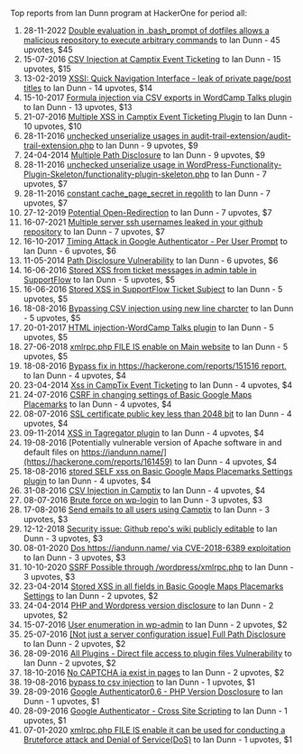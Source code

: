 Top reports from Ian Dunn program at HackerOne for period all:

1. 28-11-2022 [Double evaluation in .bash_prompt of dotfiles allows a malicious repository to execute arbitrary commands](https://hackerone.com/reports/1785378) to Ian Dunn - 45 upvotes, $45
2. 15-07-2016 [CSV Injection at Camptix Event Ticketing](https://hackerone.com/reports/151516) to Ian Dunn - 15 upvotes, $15
3. 13-02-2019 [XSSI: Quick Navigation Interface - leak of private page/post titles](https://hackerone.com/reports/495525) to Ian Dunn - 14 upvotes, $14
4. 15-10-2017 [Formula injection via CSV exports in WordCamp Talks plugin](https://hackerone.com/reports/277525) to Ian Dunn - 13 upvotes, $13
5. 21-07-2016 [Multiple XSS in Camptix Event Ticketing Plugin](https://hackerone.com/reports/152958) to Ian Dunn - 10 upvotes, $10
6. 28-11-2016 [unchecked unserialize usages in audit-trail-extension/audit-trail-extension.php](https://hackerone.com/reports/185909) to Ian Dunn - 9 upvotes, $9
7. 24-04-2014 [Multiple Path Disclosure](https://hackerone.com/reports/9485) to Ian Dunn - 9 upvotes, $9
8. 28-11-2016 [unchecked unserialize usage in WordPress-Functionality-Plugin-Skeleton/functionality-plugin-skeleton.php](https://hackerone.com/reports/185907) to Ian Dunn - 7 upvotes, $7
9. 28-11-2016 [constant cache_page_secret in regolith](https://hackerone.com/reports/185914) to Ian Dunn - 7 upvotes, $7
10. 27-12-2019 [Potential Open-Redirection](https://hackerone.com/reports/765227) to Ian Dunn - 7 upvotes, $7
11. 16-07-2021 [Multiple server ssh usernames leaked in your github repository](https://hackerone.com/reports/1265225) to Ian Dunn - 7 upvotes, $7
12. 16-10-2017 [Timing Attack in Google Authenticator - Per User Prompt](https://hackerone.com/reports/277534) to Ian Dunn - 6 upvotes, $6
13. 11-05-2014 [Path Disclosure Vulnerability](https://hackerone.com/reports/11729) to Ian Dunn - 6 upvotes, $6
14. 16-06-2016 [Stored XSS from ticket messages in admin table in SupportFlow](https://hackerone.com/reports/145091) to Ian Dunn - 5 upvotes, $5
15. 16-06-2016 [Stored XSS in SupportFlow Ticket Subject](https://hackerone.com/reports/145086) to Ian Dunn - 5 upvotes, $5
16. 18-08-2016 [Bypassing CSV injection using new line charcter](https://hackerone.com/reports/160500) to Ian Dunn - 5 upvotes, $5
17. 20-01-2017 [HTML injection-WordCamp Talks plugin](https://hackerone.com/reports/199996) to Ian Dunn - 5 upvotes, $5
18. 27-06-2018 [xmlrpc.php FILE IS enable on Main website](https://hackerone.com/reports/371550) to Ian Dunn - 5 upvotes, $5
19. 18-08-2016 [Bypass fix in https://hackerone.com/reports/151516 report.](https://hackerone.com/reports/160520) to Ian Dunn - 4 upvotes, $4
20. 23-04-2014 [Xss in CampTix Event Ticketing](https://hackerone.com/reports/9391) to Ian Dunn - 4 upvotes, $4
21. 24-07-2016 [CSRF in changing settings of Basic Google Maps Placemarks](https://hackerone.com/reports/153580) to Ian Dunn - 4 upvotes, $4
22. 08-07-2016 [SSL certificate public key less than 2048 bit](https://hackerone.com/reports/150078) to Ian Dunn - 4 upvotes, $4
23. 09-11-2014 [XSS in Tagregator plugin](https://hackerone.com/reports/35036) to Ian Dunn - 4 upvotes, $4
24. 19-08-2016 [Potentially vulnerable version of Apache software in and default files on https://iandunn.name/](https://hackerone.com/reports/161459) to Ian Dunn - 4 upvotes, $4
25. 18-08-2016 [stored SELF xss on Basic Google Maps Placemarks Settings plugin](https://hackerone.com/reports/160488) to Ian Dunn - 4 upvotes, $4
26. 31-08-2016 [CSV Injection in Camptix](https://hackerone.com/reports/164674) to Ian Dunn - 4 upvotes, $4
27. 08-07-2016 [Brute force on wp-login](https://hackerone.com/reports/150079) to Ian Dunn - 3 upvotes, $3
28. 17-08-2016 [Send emails to all users using Camptix](https://hackerone.com/reports/159925) to Ian Dunn - 3 upvotes, $3
29. 12-12-2018 [Security issue: Github repo's wiki publicly editable](https://hackerone.com/reports/461345) to Ian Dunn - 3 upvotes, $3
30. 08-01-2020 [Dos  https://iandunn.name/ via CVE-2018-6389 exploitation](https://hackerone.com/reports/770508) to Ian Dunn - 3 upvotes, $3
31. 10-10-2020 [SSRF Possible through /wordpress/xmlrpc.php](https://hackerone.com/reports/1004847) to Ian Dunn - 3 upvotes, $3
32. 23-04-2014 [Stored XSS in all fields in Basic Google Maps Placemarks Settings](https://hackerone.com/reports/9375) to Ian Dunn - 2 upvotes, $2
33. 24-04-2014 [PHP and Wordpress version disclosure](https://hackerone.com/reports/9516) to Ian Dunn - 2 upvotes, $2
34. 15-07-2016 [User enumeration in wp-admin](https://hackerone.com/reports/151583) to Ian Dunn - 2 upvotes, $2
35. 25-07-2016 [[Not just a server configuration issue] Full Path Disclosure ](https://hackerone.com/reports/153628) to Ian Dunn - 2 upvotes, $2
36. 28-09-2016 [All Plugins - Direct file access to plugin files Vulnerability](https://hackerone.com/reports/172618) to Ian Dunn - 2 upvotes, $2
37. 18-10-2016 [No CAPTCHA ia exist in pages](https://hackerone.com/reports/176599) to Ian Dunn - 2 upvotes, $2
38. 19-08-2016 [bypass to csv injection](https://hackerone.com/reports/161290) to Ian Dunn - 1 upvotes, $1
39. 28-09-2016 [Google Authenticator0.6 - PHP Version Dosclosure](https://hackerone.com/reports/172609) to Ian Dunn - 1 upvotes, $1
40. 28-09-2016 [Google Authenticator - Cross Site Scripting](https://hackerone.com/reports/172606) to Ian Dunn - 1 upvotes, $1
41. 07-01-2020 [xmlrpc.php FILE IS enable it can be used for conducting a Bruteforce attack and Denial of Service(DoS)](https://hackerone.com/reports/769716) to Ian Dunn - 1 upvotes, $1
